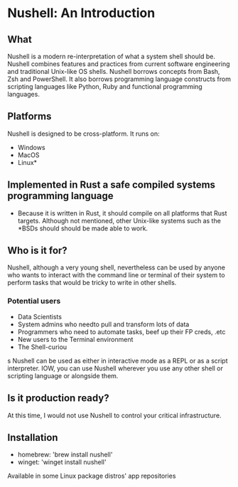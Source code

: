 # Nushell: An Introduction

## What

Nushell is a modern re-interpretation of what a system shell should be.
Nushell combines features and practices from current software engineering
and traditional Unix-like OS shells. Nushell borrows concepts from Bash,
Zsh and PowerShell. It also borrows programming language constructs from
scripting languages like Python, Ruby and functional programming languages.


## Platforms

Nushell is designed to be cross-platform. It runs on:

- Windows
- MacOS
- Linux*

## Implemented in Rust a safe compiled systems programming language

* Because it is written in Rust, it should compile on all platforms that Rust
targets. Although not mentioned, other Unix-like systems such as the *BSDs should
should be made able to work.

## Who is it for?

Nushell, although a very young shell, nevertheless can be used by anyone who
wants to interact with the command line or terminal of their system to perform
tasks that would be tricky to write in other shells.


### Potential users

- Data Scientists
- System admins who needto pull and transform lots of data
- Programmers who need to automate tasks, beef up their FP creds, .etc
- New users to the Terminal environment
- The Shell-curiou

s
Nushell can be used as either in interactive mode as a REPL or as a script
interpreter. IOW, you can use Nushell wherever you use any other shell or
scripting language or alongside them.

## Is it production ready?

At this time, I would not use Nushell to control your critical infrastructure.

## Installation

- homebrew: 'brew install nushell'
- winget: 'winget install nushell'

Available in some Linux package  distros' app repositories

